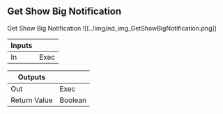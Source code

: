 ## Get Show Big Notification
Get Show Big Notification
![[../img/nd_img_GetShowBigNotification.png]]

|Inputs||
|--|--|
| In | Exec |

|Outputs||
|--|--|
| Out | Exec |
| Return Value | Boolean |

